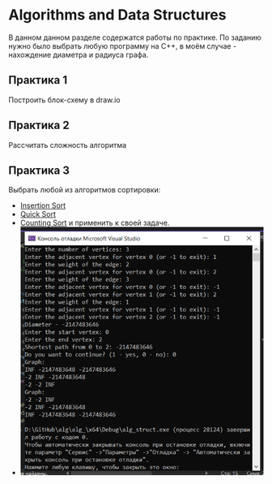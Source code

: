 # Algorithms and Data Structures
В данном данном разделе содержатся работы по практике. По заданию нужно было выбрать любую программу на C++, в моём случае - нахождение диаметра и радиуса графа.
## Практика 1
Построить блок-схему в draw.io
## Практика 2
Рассчитать сложность алгоритма
## Практика 3
Выбрать любой из алгоритмов сортировки:
* [Insertion Sort](Sorts/insertSort)
* [Quick Sort](Sorts/quickSort)
* [Counting Sort](Sorts/countSort)
и применить к своей задаче.
* ![Результат выполнения](screen1.png)

